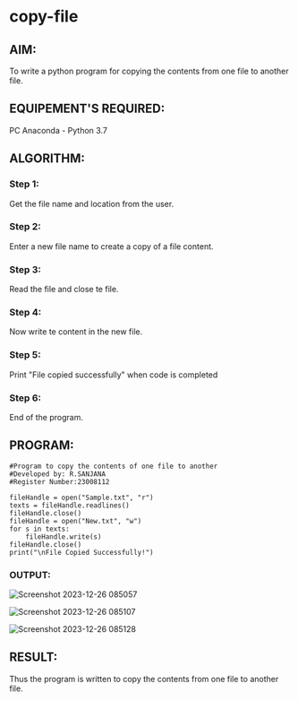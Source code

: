 # copy-file
## AIM:
To write a python program for copying the contents from one file to another file.
## EQUIPEMENT'S REQUIRED: 
PC
Anaconda - Python 3.7
## ALGORITHM: 
### Step 1:
Get the file name and location from the user.

### Step 2: 
Enter a new file name to create a copy of a file content.
 
### Step 3: 
Read the file and close te file.

### Step 4:
Now write te content in the new file.

### Step 5:
Print "File copied successfully" when code is completed

### Step 6:
End of the program.

## PROGRAM:
```
#Program to copy the contents of one file to another
#Developed by: R.SANJANA
#Register Number:23008112

fileHandle = open("Sample.txt", "r")
texts = fileHandle.readlines()
fileHandle.close()
fileHandle = open("New.txt", "w")
for s in texts:
    fileHandle.write(s)
fileHandle.close()
print("\nFile Copied Successfully!")
```

### OUTPUT:
![Screenshot 2023-12-26 085057](https://github.com/23008112/copy-file/assets/138972470/5c2e7d11-a009-4a87-9982-a7b0000c0b56)

![Screenshot 2023-12-26 085107](https://github.com/23008112/copy-file/assets/138972470/385fc8ac-64a6-44e3-8599-bfb1bc03c092)

![Screenshot 2023-12-26 085128](https://github.com/23008112/copy-file/assets/138972470/9d77e242-cc20-4b16-a91e-047f61e790d5)

## RESULT:
Thus the program is written to copy the contents from one file to another file.
